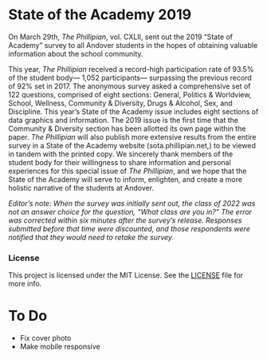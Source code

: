 # State of the Academy 2019

On March 29th, *The Phillipian*, vol. CXLII, sent out the 2019 “State of Academy” survey to all Andover students in the hopes of obtaining valuable information about the school community.

This year, *The Phillipian* received a record-high participation rate of 93.5% of the student body— 1,052 participants— surpassing the previous record of 92% set in 2017. The anonymous survey asked a comprehensive set of 122 questions, comprised of eight sections: General, Politics & Worldview, School, Wellness, Community & Diversity, Drugs & Alcohol, Sex, and Discipline. This year’s State of the Academy issue includes eight sections of data graphics and information. The 2019 issue is the first time that the Community & Diversity section has been allotted its own page within the paper. *The Phillipian* will also publish more extensive results from the entire survey in a State of the Academy website (sota.phillipian.net,) to be viewed in tandem with the printed copy. We sincerely thank members of the student body for their willingness to share information and personal experiences for this special issue of *The Phillipian*, and we hope that the State of the Academy will serve to inform, enlighten, and create a more holistic narrative of the students at Andover.

*Editor’s note: When the survey was initially sent out, the class of 2022 was not an answer choice for the question, “What class are you in?” The error was corrected within six minutes after the survey’s release. Responses submitted before that time were discounted, and those respondents were notified that they would need to retake the survey.*

### License

This project is licensed under the MIT License. See the [LICENSE](LICENSE) file for more info.

# To Do
- Fix cover photo
- Make mobile responsive
